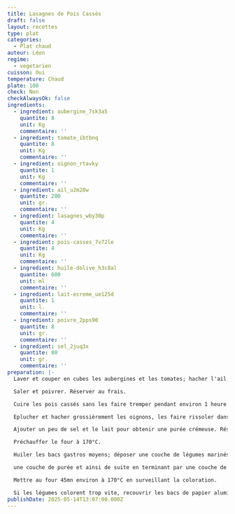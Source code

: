 ```yaml
---
title: Lasagnes de Pois Cassés
draft: false
layout: recettes
type: plat
categories:
  - Plat chaud
auteur: Léon
regime:
  - vegetarien
cuisson: Oui
temperature: Chaud
plate: 100
check: Non
checkAlwaysOk: false
ingredients:
  - ingredient: aubergine_7sk3a5
    quantite: 8
    unit: Kg
    commentaire: ''
  - ingredient: tomate_ibtbnq
    quantite: 8
    unit: Kg
    commentaire: ''
  - ingredient: oignon_rtavky
    quantite: 1
    unit: Kg
    commentaire: ''
  - ingredient: ail_u2m28w
    quantite: 200
    unit: gr.
    commentaire: ''
  - ingredient: lasagnes_wby30p
    quantite: 4
    unit: Kg
    commentaire: ''
  - ingredient: pois-casses_7v72le
    quantite: 4
    unit: Kg
    commentaire: ''
  - ingredient: huile-dolive_h3c8al
    quantite: 600
    unit: ml
    commentaire: ''
  - ingredient: lait-ecreme_ue125d
    quantite: 1
    unit: l.
    commentaire: ''
  - ingredient: poivre_2pps90
    quantite: 8
    unit: gr.
    commentaire: ''
  - ingredient: sel_2juq3x
    quantite: 80
    unit: gr.
    commentaire: ''
preparation: |-
  Laver et couper en cubes les aubergines et les tomates; hacher l'ail, mélanger le tout avec la moitié de l'huile d'olive

  Saler et poivrer. Réserver au frais.

  Cuire les pois cassés sans les faire tremper pendant environ 1 heure en enlevant l'écume régulièrement.

  Eplucher et hacher grossièrement les oignons, les faire rissoler dans le reste d'huile d'olive et ajouter les pois cassés.

  Ajouter un peu de sel et le lait pour obtenir une purée crémeuse. Réserver au chaud.

  Préchauffer le four à 170°C.

  Huiler les bacs gastros moyens; déposer une couche de légumes marinés puis une couche de pâte à lasagne puis

  une couche de purée et ainsi de suite en terminant par une couche de légumes qui apportera une texture grillée.

  Mettre au four 45mn environ à 170°C en surveillant la coloration.

  Si les légumes colorent trop vite, recouvrir les bacs de papier aluminium ou sulfurisé et poursuivre la cuisson.
publishDate: 2025-05-14T13:07:00.000Z
---
```

